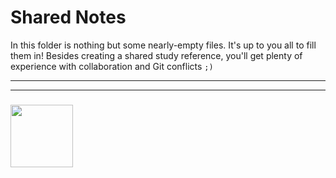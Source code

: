 # Shared Notes

In this folder is nothing but some nearly-empty files.  It's up to you all to fill them in! Besides creating a shared study reference, you'll get plenty of experience with collaboration and Git conflicts `;)`

___
___
### <a href="https://hackyourfuture.be" target="_blank"><img src="https://pbs.twimg.com/profile_images/984474625009741824/Bs_qKx6-_400x400.jpg" width="100" height="100"></img></a>
